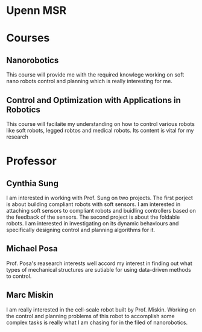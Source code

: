 # Upenn MSR

# Courses

## Nanorobotics

This course will provide me with the required knowlege working on soft nano robots control and planning which is really interesting for me. 

## Control and Optimization with Applications in Robotics

This course will facilaite my understanding on how to control various robots like soft robots, legged robtos and medical robots. Its content is vital for my research

# Professor

## Cynthia Sung

I am interested in working with Prof. Sung on two projects. The first porject is about building compliant robots with soft sensors. I am interested in attaching soft sensors to compliant robots and buidling controllers based on the feedback of the sensors. The second project is about the foldable robots. I am interested in investigating on its dynamic behaviours and specifically designing control and planning algorithms for it. 

## Michael Posa

Prof. Posa's reasearch interests well accord my interest in finding out what types of mechanical structures are sutiable for using data-driven methods to control. 

## Marc Miskin

I am really interested in the cell-scale robot built by Prof. Miskin. Working on the control and planning problems of this robot to accomplish some complex tasks is really what I am chasing for in the filed of nanorobotics. 

‍
